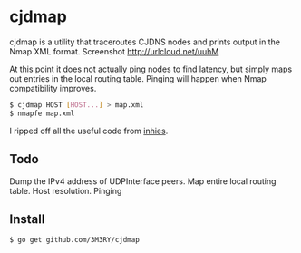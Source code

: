 cjdmap
======
cjdmap is a utility that traceroutes CJDNS nodes and prints output in the Nmap XML format.
Screenshot http://urlcloud.net/uuhM

At this point it does not actually ping nodes to find latency, but simply maps out entries in the local routing table.
Pinging will happen when Nmap compatibility improves.

```Bash
$ cjdmap HOST [HOST...] > map.xml
$ nmapfe map.xml
```

I ripped off all the useful code from [inhies](https://github.com/inhies).

Todo
----
Dump the IPv4 address of UDPInterface peers.
Map entire local routing table.
Host resolution.
Pinging

Install
-------
`$ go get github.com/3M3RY/cjdmap`
